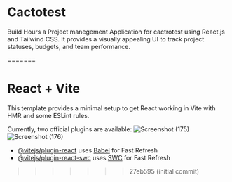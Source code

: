 
# Cactotest
Build Hours a Project manegement Application for cactrotest using React.js and Tailwind CSS. It provides a visually appealing UI to track project statuses, budgets, and team performance.



=======
# React + Vite
This template provides a minimal setup to get React working in Vite with HMR and some ESLint rules.

Currently, two official plugins are available:
![Screenshot (175)](https://github.com/user-attachments/assets/8f575bf4-0d9b-4143-be88-7020d5b4d839)
![Screenshot (176)](https://github.com/user-attachments/assets/a0b90dbd-887a-4079-9f9c-5ab886bff63b)


- [@vitejs/plugin-react](https://github.com/vitejs/vite-plugin-react/blob/main/packages/plugin-react/README.md) uses [Babel](https://babeljs.io/) for Fast Refresh
- [@vitejs/plugin-react-swc](https://github.com/vitejs/vite-plugin-react-swc) uses [SWC](https://swc.rs/) for Fast Refresh
>>>>>>> 27eb595 (initial commit)
